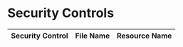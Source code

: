 # Security Controls

<!-- BEGINNING OF SECURITY CONTROLS LIST -->
|Security Control|File Name|Resource Name|
|---|---|---|

<!-- END OF SECURITY CONTROLS LIST -->
